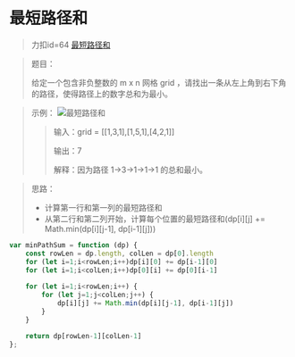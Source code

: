 # 最短路径和
> 力扣id=64 [最短路径和](https://leetcode.cn/problems/minimum-path-sum/description/)

> 题目：
>
> 给定一个包含非负整数的 m x n 网格 grid ，请找出一条从左上角到右下角的路径，使得路径上的数字总和为最小。

> 示例：
> ![最短路径和](https://assets.leetcode.com/uploads/2020/11/05/minpath.jpg)
>>输入：grid = [[1,3,1],[1,5,1],[4,2,1]]
>>
>>输出：7
>>
>>解释：因为路径 1→3→1→1→1 的总和最小。

> 思路：
> - 计算第一行和第一列的最短路径和
> - 从第二行和第二列开始，计算每个位置的最短路径和(dp[i][j] += Math.min(dp[i][j-1], dp[i-1][j]))

```js
var minPathSum = function (dp) {
    const rowLen = dp.length, colLen = dp[0].length
    for (let i=1;i<rowLen;i++)dp[i][0] += dp[i-1][0]
    for (let i=1;i<colLen;i++)dp[0][i] += dp[0][i-1]
    
    for (let i=1;i<rowLen;i++) {
        for (let j=1;j<colLen;j++) {
            dp[i][j] += Math.min(dp[i][j-1], dp[i-1][j])
        }
    }

    return dp[rowLen-1][colLen-1]
};
```
